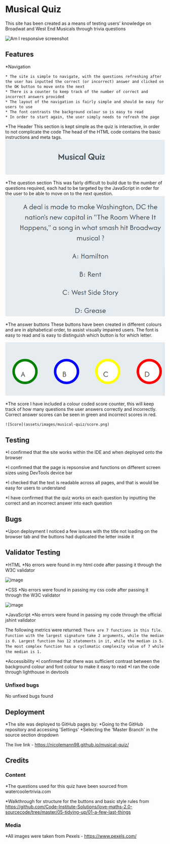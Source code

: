 # Musical Quiz

This site has been created as a means of testing users' knowledge on Broadwat and West End Musicals through trivia questions

![Am I responsive screenshot](assets/images/responsive.png)

## Features

\*Navigation

    * The site is simple to navigate, with the questions refreshing after the user has inputted the correct (or incorrect) answer and clicked on the OK button to move onto the next
    * There is a counter to keep track of the number of correct and incorrect answers provided
    * The layout of the navigation is fairly simple and should be easy for users to use
    * The font contrasts the background colour so is easy to read
    * In order to start again, the user simply needs to refresh the page

\*The Header
This section is kept simple as the quiz is interactive, in order to not complicate the code
The head of the HTML code contains the basic instructions and meta tags.
![Header](assets/images/musical-quiz/heading.png)

\*The question section
This was fairly difficult to build due to the number of questions required, each had to be targeted by the JavaScript in order for the user to be able to move on to the next question.
![Questions](assets/images/musical-quiz/questions.png)

\*The answer buttons
These buttons have been created in different colours and are in alphabetical order, to assist visually impaired users. The font is easy to read and is easy to distinguish which button is for which letter.

![Answers](assets/images/musical-quiz/buttons.png)

\*The score
I have included a colour coded score counter, this will keep track of how many questions the user answers correctly and incorrectly. Correct answer scores can be seen in green and incorrect scores in red.

    ![Score](assets/images/musical-quiz/score.png)

## Testing

\*I confirmed that the site works within the IDE and when deployed onto the browser

\*I confirmed that the page is repsonsive and functions on different screen sizes using DevTools device bar

\*I checked that the text is readable across all pages, and that is would be easy for users to understand

\*I have confirmed that the quiz works on each question by inputting the correct and an incorrect answer into each question

## Bugs

\*Upon deployment I noticed a few issues with the title not loading on the browser tab and the buttons had duplicated the letter inside it

## Validator Testing

*HTML
*No errors were found in my html code after passing it through the W3C validator

![image](https://github.com/Nicolemann98/musical-quiz/assets/144236128/901f5f76-18a5-4db6-bb43-a5bbf5204fe0)

*CSS
*No errors were found in passing my css code after passing it through the W3C validator

![image](https://github.com/Nicolemann98/musical-quiz/assets/144236128/4450438f-b9f3-40c8-bc67-2d4aa059a868)

*JavaScript
*No errors were found in passing my code through the official jshint validator

The following metrics were returned:
`There are 7 functions in this file.
Function with the largest signature take 2 arguments, while the median is 0.
Largest function has 12 statements in it, while the median is 5.
The most complex function has a cyclomatic complexity value of 7 while the median is 1.`

*Accessibility
*I confirmed that there was sufficient contrast between the background colour and font colour to make it easy to read
\*I ran the code through lighthouse in devtools

### Unfixed bugs

No unfixed bugs found

## Deployment

*The site was deployed to GitHub pages by:
*Going to the GitHub repository and accessing 'Settings'
\*Selecting the 'Master Branch' in the source section dropdown

The live link - <https://nicolemann98.github.io/musical-quiz/>

## Credits

### Content

\*The questions used for this quiz have been sourced from watercoolertrivia.com

\*Walkthrough for structure for the buttons and basic style rules from <https://github.com/Code-Institute-Solutions/love-maths-2.0-sourcecode/tree/master/05-tidying-up/01-a-few-last-things>

### Media

\*All images were taken from Pexels - <https://www.pexels.com/>

